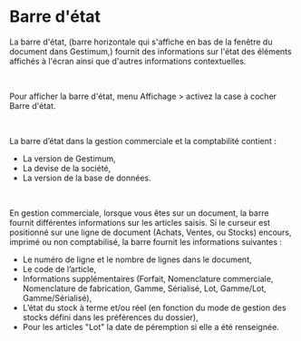 # Barre d'état

La barre d'état, (barre horizontale qui s'affiche en bas de la fenêtre 
 du document dans Gestimum,) fournit des informations sur l'état des éléments 
 affichés à l'écran ainsi que d'autres informations contextuelles.


 


Pour afficher la barre d'état, menu Affichage > activez la case à 
 cocher Barre d'état.


 


La barre d’état dans la gestion commerciale et la comptabilité contient 
 :


* La version de Gestimum,
* La devise de la 
 société,
* La version de la 
 base de données.


 


En gestion commerciale, lorsque vous êtes sur un document, la barre 
 fournit différentes informations sur les articles saisis. Si le curseur 
 est positionné sur une ligne de document (Achats, Ventes, ou Stocks) encours, 
 imprimé ou non comptabilisé, la barre fournit les informations suivantes 
 :


* Le numéro de ligne 
 et le nombre de lignes dans le document,
* Le code de l’article,
* Informations supplémentaires 
 (Forfait, Nomenclature commerciale, Nomenclature de fabrication, Gamme, 
 Sérialisé, Lot, Gamme/Lot, Gamme/Sérialisé),
* L’état du stock 
 à terme et/ou réel (en fonction du mode de gestion des stocks défini 
 dans les préférences du dossier),
* Pour les articles 
 "Lot" la date de péremption si elle a été renseignée.


